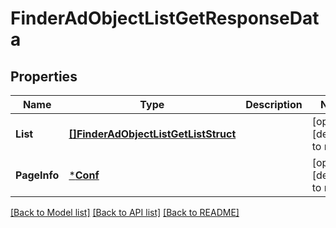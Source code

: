 # FinderAdObjectListGetResponseData

## Properties
Name | Type | Description | Notes
------------ | ------------- | ------------- | -------------
**List** | [**[]FinderAdObjectListGetListStruct**](FinderAdObjectListGetListStruct.md) |  | [optional] [default to null]
**PageInfo** | [***Conf**](conf.md) |  | [optional] [default to null]

[[Back to Model list]](../README.md#documentation-for-models) [[Back to API list]](../README.md#documentation-for-api-endpoints) [[Back to README]](../README.md)


